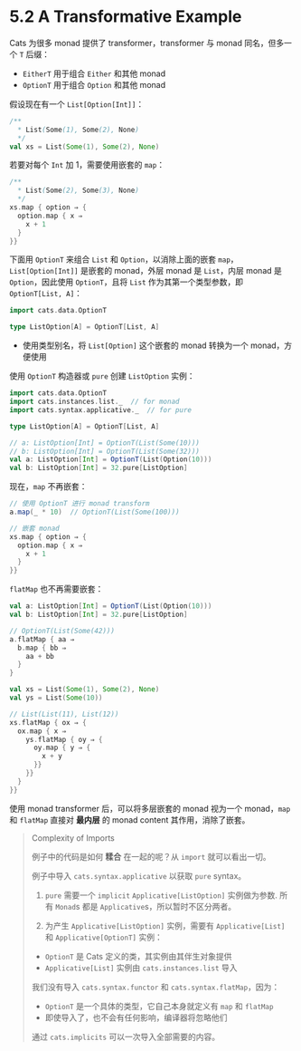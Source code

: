 # 5.2 A Transformative Example

Cats 为很多 monad 提供了 transformer，transformer 与 monad 同名，但多一个 `T` 后缀：

* `EitherT` 用于组合 `Either` 和其他 monad
* `OptionT` 用于组合 `Option` 和其他 monad

假设现在有一个 `List[Option[Int]]`：

```Scala
/**
  * List(Some(1), Some(2), None)
  */
val xs = List(Some(1), Some(2), None)
```

若要对每个 `Int` 加 1，需要使用嵌套的 `map`：

```Scala
/**
  * List(Some(2), Some(3), None)
  */
xs.map { option ⇒ {
  option.map { x ⇒
    x + 1
  }
}}
```

下面用 `OptionT` 来组合 `List` 和 `Option`，以消除上面的嵌套 `map`，`List[Option[Int]]` 是嵌套的 monad，外层 monad 是 `List`，内层 monad 是 `Option`，因此使用 `OptionT`，且将 `List` 作为其第一个类型参数，即 `OptionT[List, A]`：

```Scala
import cats.data.OptionT

type ListOption[A] = OptionT[List, A]
```
* 使用类型别名，将 `List[Option]` 这个嵌套的 monad 转换为一个 monad，方便使用

使用 `OptionT` 构造器或 `pure` 创建 `ListOption` 实例：

```Scala
import cats.data.OptionT
import cats.instances.list._  // for monad
import cats.syntax.applicative._  // for pure

type ListOption[A] = OptionT[List, A]

// a: ListOption[Int] = OptionT(List(Some(10)))
// b: ListOption[Int] = OptionT(List(Some(32)))
val a: ListOption[Int] = OptionT(List(Option(10)))
val b: ListOption[Int] = 32.pure[ListOption]
```

现在，`map` 不再嵌套：

```Scala
// 使用 OptionT 进行 monad transform
a.map(_ * 10)  // OptionT(List(Some(100)))

// 嵌套 monad
xs.map { option ⇒ {
  option.map { x ⇒
    x + 1
  }
}}
```

`flatMap` 也不再需要嵌套：

```Scala
val a: ListOption[Int] = OptionT(List(Option(10)))
val b: ListOption[Int] = 32.pure[ListOption]

// OptionT(List(Some(42)))
a.flatMap { aa ⇒
  b.map { bb ⇒
    aa + bb
  }
}

val xs = List(Some(1), Some(2), None)
val ys = List(Some(10))

// List(List(11), List(12))
xs.flatMap { ox ⇒ {
  ox.map { x ⇒
    ys.flatMap { oy ⇒ {
      oy.map { y ⇒ {
        x + y
      }}
    }}
  }
}}
```

使用 monad transformer 后，可以将多层嵌套的 monad 视为一个 monad，`map` 和 `flatMap` 直接对 **最内层** 的 monad content 其作用，消除了嵌套。

>Complexity of Imports
>
>例子中的代码是如何 **糅合** 在一起的呢？从 `import` 就可以看出一切。
>
>例子中导入 `cats.syntax.applicative` 以获取 `pure` syntax。
>
>1. `pure` 需要一个 `implicit` `Applicative[ListOption]` 实例做为参数. 所有 `Monad`s 都是 `Applicative`s，所以暂时不区分两者。
>
>2. 为产生 `Applicative[ListOption]` 实例，需要有 `Applicative[List]` 和 `Applicative[OptionT]` 实例：
>  * `OptionT` 是 Cats 定义的类，其实例由其伴生对象提供 
>  * `Applicative[List]` 实例由 `cats.instances.list` 导入
>
>我们没有导入 `cats.syntax.functor` 和 `cats.syntax.flatMap`，因为：
>* `OptionT` 是一个具体的类型，它自己本身就定义有 `map` 和 `flatMap`
>* 即使导入了，也不会有任何影响，编译器将忽略他们
>
>通过 `cats.implicits` 可以一次导入全部需要的内容。
